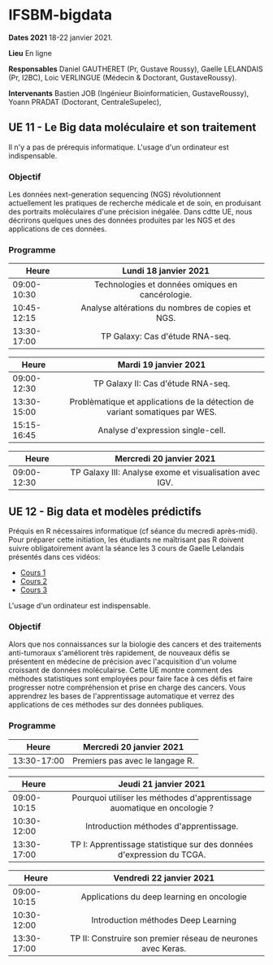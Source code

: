 # IFSBM-bigdata

**Dates 2021** 18-22 janvier 2021.

**Lieu** En ligne

**Responsables** Daniel GAUTHERET (Pr, Gustave Roussy), Gaelle LELANDAIS (Pr, I2BC), Loic VERLINGUE (Médecin
& Doctorant, GustaveRoussy).

**Intervenants** Bastien JOB (Ingénieur Bioinformaticien, GustaveRoussy), Yoann PRADAT (Doctorant, CentraleSupelec),


## UE 11 - Le Big data moléculaire et son traitement 

Il n'y a pas de prérequis informatique. L'usage d'un ordinateur est indispensable.

### Objectif

Les données next-generation sequencing (NGS) révolutionnent actuellement les pratiques de recherche médicale et de soin,
en produisant des portraits moléculaires d'une précision inégalée. Dans cdtte UE, nous décrirons quelques unes des
données produites par les NGS et des applications de ces données.

### Programme

|  Heure  | Lundi 18 janvier 2021 |
| ----------- | :-----------------------------------------------: |
| 09:00-10:30 |  Technologies et données omiques en cancérologie. |
| 10:45-12:15 | Analyse altérations du nombres de copies et NGS. |
| 13:30-17:00 | TP Galaxy: Cas d'étude RNA-seq. |

|  Heure  | Mardi 19 janvier 2021 |
| ----------- | :-----------------------------------------------: |
| 09:00-12:30 | TP Galaxy II: Cas d'étude RNA-seq.|
| 13:30-15:00 | Problèmatique et applications de la détection de variant somatiques par WES. |
| 15:15-16:45 | Analyse d'expression single-cell. |

|  Heure  | Mercredi 20 janvier 2021 |
| ----------- | :-----------------------------------------------: |
| 09:00-12:30 | TP Galaxy III: Analyse exome et visualisation avec IGV.|

## UE 12 - Big data et modèles prédictifs

Préquis en R nécessaires informatique (cf séance du mecredi après-midi). Pour préparer cette initiation, les étudiants
ne maîtrisant pas R doivent suivre obligatoirement avant la séance les 3 cours de Gaelle Lelandais présentés dans ces
vidéos:

* [Cours 1](https://youtu.be/lJfKk7QnFhE)
* [Cours 2](https://youtu.be/AP4XxVvyMbo)
* [Cours 3](https://youtu.be/K_3BMjkVj7Y)

L'usage d'un ordinateur est indispensable.

### Objectif

Alors que nos connaissances sur la biologie des cancers et des traitements anti-tumoraux s'améliorent très rapidement,
de nouveaux défis se présentent en médecine de précision avec l'acquisition d'un volume croissant de données
moléculairse. Cette UE montre comment des méthodes statistiques sont employées pour faire face à ces défis et faire
progresser notre compréhension et prise en charge des cancers. Vous apprendrez les bases de l'apprentissage automatique
et verrez des applications de ces méthodes sur des données publiques.

### Programme

|  Heure  | Mercredi 20 janvier 2021 |
| ----------- | :-----------------------------------------------: |
| 13:30-17:00 | Premiers pas avec le langage R.|


|  Heure  | Jeudi 21 janvier 2021 |
| ----------- | :-----------------------------------------------: |
| 09:00-10:15 | Pourquoi utiliser les méthodes d'apprentissage auomatique en oncologie ? |
| 10:30-12:00 | Introduction méthodes d'apprentissage. |
| 13:30-17:00 | TP I: Apprentissage statistique sur des données d'expression du TCGA. |

|  Heure  | Vendredi 22 janvier 2021 |
| ----------- | :-----------------------------------------------: |
| 09:00-10:15 | Applications du deep learning en oncologie |
| 10:30-12:00 | Introduction méthodes Deep Learning |
| 13:30-17:00 | TP II: Construire son premier réseau de neurones avec Keras. |
